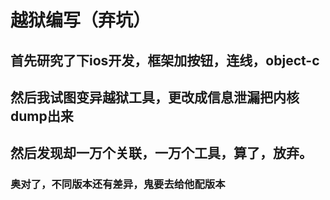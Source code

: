 # 越狱编写（弃坑）

## 首先研究了下ios开发，框架加按钮，连线，object-c
## 然后我试图变异越狱工具，更改成信息泄漏把内核dump出来
## 然后发现却一万个关联，一万个工具，算了，放弃。
### 奥对了，不同版本还有差异，鬼要去给他配版本
